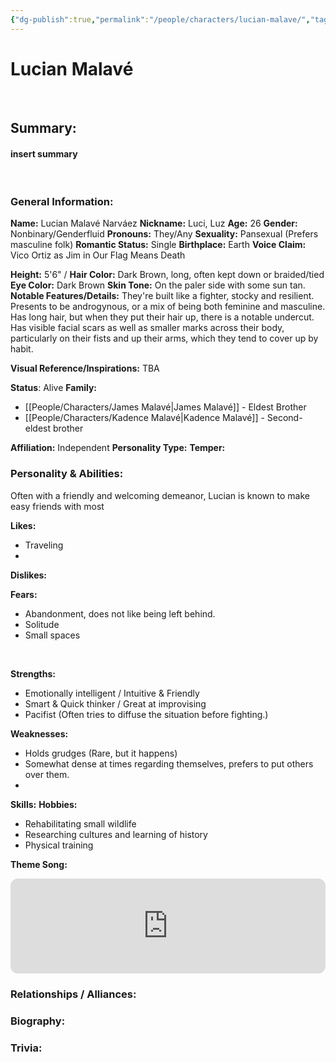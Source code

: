 ```yaml
---
{"dg-publish":true,"permalink":"/people/characters/lucian-malave/","tags":["characters"],"dgHomeLink":true,"dgShowLocalGraph":true,"dgShowFileTree":true}
---
```


# Lucian Malavé

<br>

## Summary: 
#### insert summary
<br>

### General Information:

**Name:** Lucian Malavé Narváez
**Nickname:** Luci, Luz
**Age:** 26
**Gender:** Nonbinary/Genderfluid
**Pronouns:** They/Any
**Sexuality:** Pansexual (Prefers masculine folk)
**Romantic Status:** Single
**Birthplace:** Earth
**Voice Claim:** Vico Ortiz as Jim in Our Flag Means Death
<br>

**Height:** 5'6" / 
**Hair Color:** Dark Brown, long, often kept down or braided/tied
**Eye Color:** Dark Brown
**Skin Tone:** On the paler side with some sun tan.
**Notable Features/Details:** They're built like a fighter, stocky and resilient. Presents to be androgynous, or a mix of being both feminine and masculine. Has long hair, but when they put their hair up, there is a notable undercut. Has visible facial scars as well as smaller marks across their body, particularly on their fists and up their arms, which they tend to cover up by habit.
<br>

**Visual Reference/Inspirations:** TBA
<br>

**Status**: Alive
**Family:** 
- [[People/Characters/James Malavé\|James Malavé]] - Eldest Brother
- [[People/Characters/Kadence Malavé\|Kadence Malavé]] - Second-eldest brother

**Affiliation:** Independent
**Personality Type:**
**Temper:**
<br>

### Personality & Abilities:
Often with a friendly and welcoming demeanor, Lucian is known to make easy friends with most

**Likes:**
- Traveling
- 


**Dislikes:**

**Fears:**
- Abandonment, does not like being left behind.
- Solitude
- Small spaces
<br>

**Strengths:**
- Emotionally intelligent / Intuitive & Friendly
- Smart & Quick thinker / Great at improvising
- Pacifist (Often tries to diffuse the situation before fighting.)

**Weaknesses:**
- Holds grudges (Rare, but it happens)
- Somewhat dense at times regarding themselves, prefers to put others over them.
- 

**Skills:**
**Hobbies:**
- Rehabilitating small wildlife
- Researching cultures and learning of history
- Physical training

**Theme Song:**
<iframe style="border-radius:12px" src="https://open.spotify.com/embed/track/6k4f9cRrCBLxoFQGZHJ8QX?utm_source=generator" width="100%" height="152" frameBorder="0" allowfullscreen="" allow="autoplay; clipboard-write; encrypted-media; fullscreen; picture-in-picture" loading="lazy"></iframe>


### Relationships / Alliances:

### Biography:

### Trivia: 








